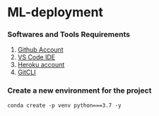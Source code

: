 # ML-deployment

### Softwares and Tools Requirements

1. [Github Account](https://github.com/) 
2. [VS Code IDE](https://code.visualstudio.com/)
3. [Heroku account](https://dashboard.heroku.com/apps)
4. [GitCLI](https://git-scm.com/downloads)

### Create a new environment for the project

```
conda create -p venv python===3.7 -y

```
